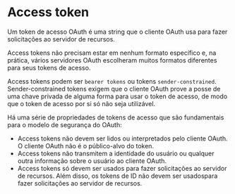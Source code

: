 # Access token

Um token de acesso OAuth é uma string que o cliente OAuth usa para fazer solicitações ao servidor de recursos.

Access tokens não precisam estar em nenhum formato específico e, na prática, vários servidores OAuth escolheram muitos formatos diferentes para seus tokens de acesso.

Access tokens podem ser `bearer tokens` ou tokens `sender-constrained`. Sender-constrained tokens exigem que o cliente OAuth prove a posse de uma chave privada de alguma forma para usar o token de acesso, de modo que o token de acesso por si só não seja utilizável.

Há uma série de propriedades de tokens de acesso que são fundamentais para o modelo de segurança do OAuth:

- Access tokens não devem ser lidos ou interpretados pelo cliente OAuth. O cliente OAuth não é o público-alvo do token.
- Access tokens não transmitem a identidade do usuário ou qualquer outra informação sobre o usuário ao cliente OAuth.
- Access tokens só devem ser usados ​​para fazer solicitações ao servidor de recursos. Além disso, os tokens de ID não devem ser usados ​​para fazer solicitações ao servidor de recursos.